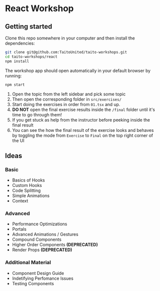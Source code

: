# React Workshop

## Getting started

Clone this repo somewhere in your computer and then install the dependencies:

```sh
git clone git@github.com:TaitoUnited/taito-workshops.git
cd taito-workshops/react
npm install
```

The workshop app should open automatically in your default browser by running:

```sh
npm start
```

1. Open the topic from the left sidebar and pick some topic
2. Then open the corresponding folder in `src/exercises/`
3. Start doing the exercises in order from `01.tsx` and up.
4. **DO NOT** open the final exercise results inside the `/final` folder until it's time to go through them!
5. If you get stuck as help from the instructor before peeking inside the final result
6. You can see the how the final result of the exercise looks and behaves by toggling the mode from `Exercise` to `Final` on the top right corner of the UI

## Ideas

### Basic

- Basics of Hooks
- Custom Hooks
- Code Splitting
- Simple Animations
- Context

### Advanced

- Performance Optimizations
- Portals
- Advanced Animations / Gestures
- Compound Components
- Higher Order Components **(DEPRECATED)**
- Render Props **(DEPRECATED)**

### Additional Material

- Component Design Guide
- Indetifying Perfomance Issues
- Testing Components
